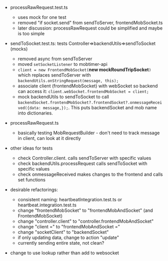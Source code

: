 - processRawRequest.test.ts 
  - uses mock for one test
  - removed "if socket.send" from sendToServer, frontendMobSocket.ts
  - later discussion: processRawRequest could be simplified and maybe is too simple

- sendToSocket.test.ts: tests Controller=>backendUtils=>sendToSocket (mocks)
  - removed async from sendToServer
  - moved `setSocketListener` to mobtimer-api
  - `client = new FrontendMobSocket(`**new mockRoundTripSocket**`)` which replaces sendToServer with `backendUtils.onStringRequest(message, this);`
  - associate client (frontendMobSocket) with webSocket so backend can access it: `client.webSocket.frontendMobSocket = client;` 
  - mock backendUtils to sendToSocket to call `backendSocket.frontendMobSocket?.frontendSocket?.onmessageReceived({data: message,});`.  This puts backendSocket and mob name into dictionaries.

- processRawRequest.ts
  - basically testing MobRequestBuilder - don't need to track message in client, can look at it directly

- other ideas for tests
  - check Controller.client.<action> calls sendToServer with specific values
  - check backendUtils.processRequest calls sendToSocket with specific values
  - check onmessageReceived makes changes to the frontend and calls set functions


- desirable refactorings:
  - consistent naming: heartbeatIntegration.test.ts or heartbeat.integration.test.ts
  - change "frontendMobSocket" to "frontendMobAndSocket" (and FrontendMobSocket)
  - change "controller.client" to "controller.frontendMobAndSocket"
  - change "client =" to "frontendMobAndSocket =" 
  - change "socketClient" to "backendSocket"
  - if only updating data, change to action "update"
  - currently sending entire state, not clean?
- change to use lookup rather than add to websocket